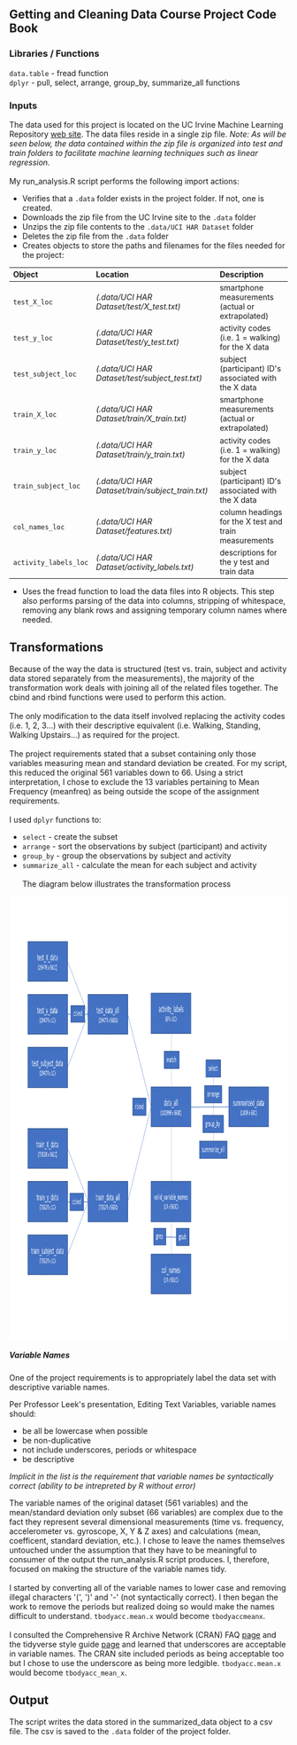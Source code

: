 ## Getting and Cleaning Data Course Project Code Book

### Libraries / Functions
`data.table` - fread function <br>
`dplyr` - pull, select, arrange, group_by, summarize_all functions

### Inputs
The data used for this project is located on the UC Irvine Machine Learning Repository [web site](https://d396qusza40orc.cloudfront.net/getdata%2Fprojectfiles%2FUCI%20HAR%20Dataset.zip). The data files reside in a single zip file. *Note: As will be seen below, the data contained within the zip file is organized into test and train folders to facilitate machine learning techniques such as linear regression.*<br><br>
My run_analysis.R script performs the following import actions:
* Verifies that a `.data` folder exists in the project folder. If not, one is created.
* Downloads the zip file from the UC Irvine site to the `.data` folder
* Unzips the zip file contents to the `.data/UCI HAR Dataset` folder
* Deletes the zip file from the `.data` folder
* Creates objects to store the paths and filenames for the files needed for the project:

| Object                | Location                                          | Description                                           |
|:----------------------|:--------------------------------------------------|:------------------------------------------------------|
| `test_X_loc`          | *(.data/UCI HAR Dataset/test/X_test.txt)*         | smartphone measurements (actual or extrapolated)      |
| `test_y_loc`          | *(.data/UCI HAR Dataset/test/y_test.txt)*         | activity codes (i.e. 1 = walking) for the X data      |
| `test_subject_loc`    | *(.data/UCI HAR Dataset/test/subject_test.txt)*   | subject (participant) ID's associated with the X data |
| `train_X_loc`         | *(.data/UCI HAR Dataset/train/X_train.txt)*       | smartphone measurements (actual or extrapolated)      |
| `train_y_loc`         | *(.data/UCI HAR Dataset/train/y_train.txt)*       | activity codes (i.e. 1 = walking) for the X data      |
| `train_subject_loc`   | *(.data/UCI HAR Dataset/train/subject_train.txt)* | subject (participant) ID's associated with the X data |
| `col_names_loc`       | *(.data/UCI HAR Dataset/features.txt)*            | column headings for the X test and train measurements |
| `activity_labels_loc` | *(.data/UCI HAR Dataset/activity_labels.txt)*     | descriptions for the y test and train data            |

* Uses the fread function to load the data files into R objects. This step also performs parsing of the data into columns, stripping of whitespace, removing any blank rows and assigning temporary column names where needed.

## Transformations
Because of the way the data is structured (test vs. train, subject and activity data stored separately from the measurements), the majority of the transformation work deals with joining all of the related files together. The cbind and rbind functions were used to perform this action.<br><br>
The only modification to the data itself involved replacing the activity codes (i.e. 1, 2, 3...) with their descriptive equivalent (i.e. Walking, Standing, Walking Upstairs...) as required for the project.<br><br>
The project requirements stated that a subset containing only those variables measuring mean and standard deviation be created. For my script, this reduced the original 561 variables down to 66. Using a strict interpretation, I chose to exclude the 13 variables pertaining to Mean Frequency (meanfreq) as being outside the scope of the assignment requirements.<br><br>
I used `dplyr` functions to:
* `select` - create the subset
* `arrange` - sort the observations by subject (participant) and activity
* `group_by` - group the observations by subject and activity
* `summarize_all` - calculate the mean for each subject and activity<br><br>
The diagram below illustrates the transformation process
<img src="transformation diagram.png" width=800 height=800 align="center" title="Transformation Diagram" />

##### Variable Names
One of the project requirements is to appropriately label the data set with descriptive variable names.

Per Professor Leek's presentation, Editing Text Variables, variable names should:
- be all be lowercase when possible
- be non-duplicative
- not include underscores, periods or whitespace
- be descriptive<br>

*Implicit in the list is the requirement that variable names be syntactically correct (ability to be intrepreted by R without error)*

The variable names of the original dataset (561 variables) and the mean/standard deviation only subset (66 variables) are complex due to the fact they represent several dimensional measurements (time vs. frequency, accelerometer vs. gyroscope, X, Y & Z axes) and calculations (mean, coefficent, standard deviation, etc.). I chose to leave the names themselves untouched under the assumption that they have to be meaningful to consumer of the output the run_analysis.R script produces. I, therefore, focused on making the structure of the variable names tidy.<br><br>
I started by converting all of the variable names to lower case and removing illegal characters '(', ')' and '-' (not syntactically correct). I then began the work to remove the periods but realized doing so would make the names difficult to understand. `tbodyacc.mean.x` would become `tbodyaccmeanx`.<br><br>
I consulted the Comprehensive R Archive Network (CRAN) FAQ [page](https://cran.r-project.org/doc/FAQ/R-FAQ.html#What-are-valid-names_003f) and the tidyverse style guide [page](https://style.tidyverse.org/syntax.html) and learned that underscores are acceptable in variable names. The CRAN site included periods as being acceptable too but I chose to use the underscore as being more ledgible. `tbodyacc.mean.x` would become `tbodyacc_mean_x`.

## Output
The script writes the data stored in the summarized_data object to a csv file. The csv is saved to the `.data` folder of the project folder.
